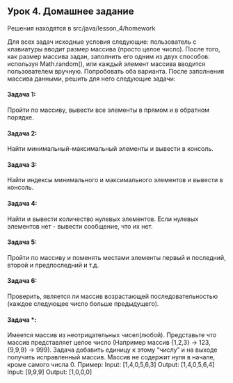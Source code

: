 ## Урок 4. Домашнее задание
Решения находятся в src/java/lesson_4/homework 

Для всех задач исходные условия следующие: пользователь с клавиатуры вводит размер
массива (просто целое число). После того, как размер массива задан, заполнить его
одним из двух способов: используя Math.random(), или каждый элемент массива вводится
пользователем вручную. Попробовать оба варианта. После заполнения массива
данными, решить для него следующие задачи:
#### Задача 1:
Пройти по массиву, вывести все элементы в прямом и в обратном порядке.
#### Задача 2:
Найти минимальный-максимальный элементы и вывести в консоль.
#### Задача 3:
Найти индексы минимального и максимального элементов и вывести в консоль.
#### Задача 4:
Найти и вывести количество нулевых элементов. Если нулевых элементов нет - вывести
сообщение, что их нет.
#### Задача 5:
Пройти по массиву и поменять местами элементы первый и последний, второй и
предпоследний и т.д.
#### Задача 6:
Проверить, является ли массив возрастающей последовательностью (каждое следующее
число больше предыдущего).
#### Задача *:
Имеется массив из неотрицательных чисел(любой). Представьте что массив
представляет целое число (Например массив {1,2,3} -> 123, {9,9,9} -> 999). Задача
добавить единицу к этому “числу” и на выходе получить исправленный массив. Массив не
содержит нуля в начале, кроме самого числа 0.
Пример:
Input: [1,4,0,5,6,3]
Output: [1,4,0,5,6,4]
Input: [9,9,9]
Output: [1,0,0,0]

